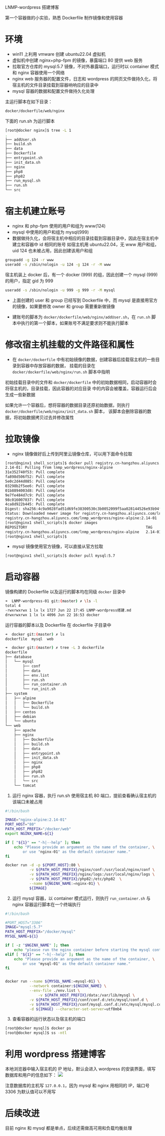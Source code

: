 LNMP-wordpress 搭建博客

第一个容器做的小实验，熟悉 Dockerfile 制作镜像和使用容器

# 环境
- win11 上利用 vmware 创建 ubuntu22.04 虚拟机
- 虚拟机中创建 nginx+php-fpm 的镜像，暴露端口 80 提供 web 服务
- 拉取官方仓库的 mysql:5.7 镜像，不对外暴露端口，运行时以 container 模式和 nginx 容器使用一个网络
- nginx web 服务器的配置文件，日志和 wordpress 的网页文件做持久化，将宿主机的文件目录挂载到容器响响应的目录中
- mysql 容器的数据和配置文件做持久化处理

主运行脚本在如下目录：
```bash
docker/dockerfile/web/nginx
```
下面的 run.sh 为运行脚本
```bash
[root@docker nginx]$ tree -L 1
.
├── addUser.sh
├── build.sh
├── data
├── Dockerfile
├── entrypoint.sh
├── init_data.sh
├── nginx
├── php8
├── php82
├── run_mysql.sh
├── run.sh
└── src
```

# 宿主机建立账号
- nginx 和 php-fpm 使用的用户和组为 www(124)
- mysql 中使用的用户和组为 mysql(999)
- 数据做持久化，会将宿主机中相应的目录挂载到容器目录中，因此在宿主机中建立和容器中 id 相同的账号
如宿主机用 ubuntu22.04，无 www 用户和组，uid 124 也未被占用，因此创建该用户和组
```bash
groupadd -g 124 -r www
useradd -s /sbin/nologin -u 124 -g 124 -r -M www
```
宿主机装上 docker 后，有一个 docker (999) 的组，因此创建一个 mysql (999) 的用户，指定 gid 为 999
```bash
useradd -s /sbin/nologin -u 999 -g 999 -r -M mysql
```
- 上面创建的 user 和 group 已经写到 Dockerfile 中，而 mysql 是直接用官方的镜像，如果要修改 owner 和 group 需要重新做镜像

- 建账号的脚本为 `docker/dockerfile/web/nginx/addUser.sh`，在 `run.sh` 脚本中执行的第一个脚本，如果账号不满足要求则不能执行脚本


# 修改宿主机挂载的文件路径和属性
- 在 `docker/dockerfile` 中有初始镜像的数据，创建容器后挂载宿主机的一些目录到容器中存放容器的数据，
挂载的目录在 `docker/dockerfile/web/nginx/run.sh` 脚本中指明

初始挂载目录中的文件和 `docker/dockerfile` 中的初始数据相同，启动容器时会将宿主机的，目录挂载，因此容器的对应目录
中的内容会被覆盖，容器运行后会生成一些新数据

如果允许一个容器后，想将容器的数据目录还原初始数据，则执行 `docker/dockerfile/web/nginx/init_data.sh` 脚本，
该脚本会删除容器的数据，将初始数据拷贝过去并修改属性


# 拉取镜像
- nginx 镜像做好后上传到阿里云镜像仓库，可以用下面命令拉取
```bash
[root@nginx1 shell_scripts]$ docker pull registry.cn-hangzhou.aliyuncs.com/lnmp_wordpress/nginx-alpine:2.14-01
2.14-01: Pulling from lnmp_wordpress/nginx-alpine
31e352740f53: Pull complete
fa898d506f52: Pull complete
5e0c2d44d085: Pull complete
03298b2f5ee6: Pull complete
01b8894003d8: Pull complete
9e7fe484d7c9: Pull complete
98c016007037: Pull complete
4ca8d922b445: Pull complete
Digest: sha256:4c9a9028fad51d69fe38300530c3b0052099f5aa028144526e93b94fa115a83d
Status: Downloaded newer image for registry.cn-hangzhou.aliyuncs.com/lnmp_wordpress/nginx-alpine:2.14-01
registry.cn-hangzhou.aliyuncs.com/lnmp_wordpress/nginx-alpine:2.14-01
[root@nginx1 shell_scripts]$ docker images
REPOSITORY                                                      TAG       IMAGE ID       CREATED       SIZE
registry.cn-hangzhou.aliyuncs.com/lnmp_wordpress/nginx-alpine   2.14-01   ffbecc875ccb   5 hours ago   107MB
[root@nginx1 shell_scripts]$
```

- mysql 镜像使用官方镜像，可以直接从官方拉取 
```bash
[root@nginx1 shell_scripts]$ docker pull mysql:5.7
```

# 启动容器
镜像构建的 Dockerfile 以及运行的脚本均在同级 `docker` 目录中
```bash
➜  LNMP-wordpress-01 git:(master) ✗ \ls -l
total 4
-rwxrwxrwx 1 lx lx 1727 Jun 22 17:45 LNMP-wordpress搭建.md
drwxrwxrwx 1 lx lx 4096 Jun 22 16:53 docker
```

运行容器的脚本以及 Dockerfile 在 dockerfile 子目录中
```bash
➜  docker git:(master) ✗ ls
dockerfile  mysql  web
```

```bash
➜  docker git:(master) ✗ tree -L 3 dockerfile
dockerfile
├── database
│   └── mysql
│       ├── conf
│       ├── data
│       ├── env.list
│       ├── run.sh
│       ├── run_container.sh
│       └── run_init.sh
├── system
│   ├── alpine
│   │   ├── Dockerfile
│   │   └── build.sh
│   ├── centos
│   ├── debian
│   └── ubuntu
└── web
    ├── apache
    ├── nginx
    │   ├── Dockerfile
    │   ├── build.sh
    │   ├── data
    │   ├── entrypoint.sh
    │   ├── init_data.sh
    │   ├── nginx
    │   ├── php8
    │   ├── php82
    │   ├── run.sh
    │   └── src
    └── tomcat
```


1. 运行 nginx 容器，执行 run.sh 
使用宿主机 80 端口，提前查看确认宿主机的该端口未被占用
```bash
#!/bin/bash

IMAGE="nginx-alpine:2.14-01"
PORT_HOST="80"
PATH_HOST_PREFIX="/docker/web"
export NGINX_NAME=${1}

if [ "${1}" == "-h|--help" ]; then
    echo "Please provide an argument as the name of the container, \
        or use "nginx-01" as the default container name."
fi

docker run -d -p ${PORT_HOST}:80 \
           -v ${PATH_HOST_PREFIX}/nginx/conf:/usr/local/nginx/conf \
           -v ${PATH_HOST_PREFIX}/nginx/logs:/usr/local/nginx/logs \
           -v ${PATH_HOST_PREFIX}/php82:/etc/php82  \
           --name ${NGINX_NAME:=nginx-01} \
           ${IMAGE}
```

2. 运行 mysql 容器，以 container 模式运行，则执行 `run_container.sh`
与 nginx 容器运行脚本在一个终端执行

```bash
#!/bin/bash

#PORT_HOST="3306"
IMAGE="mysql:5.7"
PATH_HOST_PREFIX="/docker/mysql"
MYSQL_NAME=${1}

if [ -z "$NGINX_NAME" ]; then
    echo "please run the nginx container before starting the mysql container"
elif [ "${1}" == "-h|--help" ]; then
    echo "Please provide an argument as the name of the container, \
        or use "mysql-01" as the default container name."
fi


docker run --name ${MYSQL_NAME:=mysql-01} \
           --network container:${NGINX_NAME} \
           --env-file ./env.list \
               -v ${PATH_HOST_PREFIX}/data:/var/lib/mysql \
           -v ${PATH_HOST_PREFIX}/conf/conf.d:/etc/mysql/conf.d \
           -v ${PATH_HOST_PREFIX}/conf/mysql.conf.d:/etc/mysql/mysql.conf.d \
           -d ${IMAGE} --character-set-server=utf8mb4
```

3. 查看容器的运行状态以及宿主机的端口
```bash
[root@docker mysql]$ docker ps
[root@docker mysql]$ ss -ntl
```

# 利用 wordpress 搭建博客
本地浏览器中输入宿主机的 IP 地址，默认会进入 wordpress 的安装界面，填写数据库和用户的信息如下：
![](img/2023-06-23-17-42-04.png)

注意数据库的主机写 `127.0.0.1`，因为 mysql 和 nginx 用相同的 IP，端口号 3306 为默认值可以不用写


# 后续改进
目前 nginx 和 mysql 都是单点，后续还需做高可用和负载均衡处理 